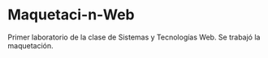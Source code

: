 # Maquetaci-n-Web
Primer laboratorio de la clase de Sistemas y Tecnologías Web. Se trabajó la maquetación. 
